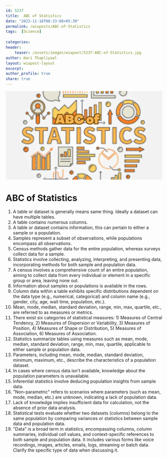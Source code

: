 ```yaml
---        
id: 5237 
title:  ABC of Statistics          
date: "2023-11-18T08:33:00+05:30"        
permalink: /wiaposts/ABC-of-Statistics      
tags:  [Science]         
        
categories:        
header:        
    teaser: /assets/images/wiapost/5237-ABC-of-Statistics.jpg        
author: Hari Thapliyaal        
layout: wiapost-layout
excerpt:        
author_profile: true        
share: true        
---        
```

        
![ABC of Statistics](/assets/images/wiapost/5237-ABC-of-Statistics.jpg)   
		
# ABC of Statistics    
    
1. A table or dataset is generally means same thing. Ideally a dataset can have multiple tables.
1. A table contains numerous columns.
1. A table or dataset contains information, this can pertain to either a sample or a population.
1. Samples represent a subset of observations, while populations encompass all observations.
1. Census methods gather data for the entire population, whereas surveys collect data for a sample.
1. Statistics involve collecting, analyzing, interpreting, and presenting data, incorporating methods for both sample and population data.
1. A census involves a comprehensive count of an entire population, aiming to collect data from every individual or element in a specific group or area, leaving none out.
1. Information about samples or populations is available in the rows.
1. Column data within a table exhibits specific distributions dependent on the data type (e.g., numerical, categorical) and column name (e.g., gender, city, age, wait time, population, etc.).
1. Mean, mode, median, standard deviation, range, min, max, quartile, etc., are referred to as measures or metrics.
1. There exist six categories of statistical measures: 1) Measures of Central Tendency, 2) Measures of Dispersion or Variability, 3) Measures of Position, 4) Measures of Shape or Distribution, 5) Measures of Association, 6) Measures of Association.
1. Statistics summarize tables using measures such as mean, mode, median, standard deviation, range, min, max, quartile, applicable to either sample or population data.
1. Parameters, including mean, mode, median, standard deviation, minimum, maximum, etc., describe the characteristics of a population dataset.
1. In cases where census data isn't available, knowledge about the population parameters is unavailable.
1. Inferential statistics involve deducing population insights from sample data.
1. "Non-parametric" refers to scenarios where parameters (such as mean, mode, median, etc.) are unknown, indicating a lack of population data.
1. Lack of knowledge implies insufficient data for calculation, not the absence of prior data analysis.
1. Statistical tests evaluate whether two datasets (columns) belong to the same population by comparing variances or statistics between sample data and population data.
1. "Data" is a broad term in statistics, encompassing columns, column summaries, individual cell values, and context-specific references to both sample and population data. It includes various forms like voice recordings, images, articles, emails, logs, streaming or batch data. Clarify the specific type of data when discussing it.

